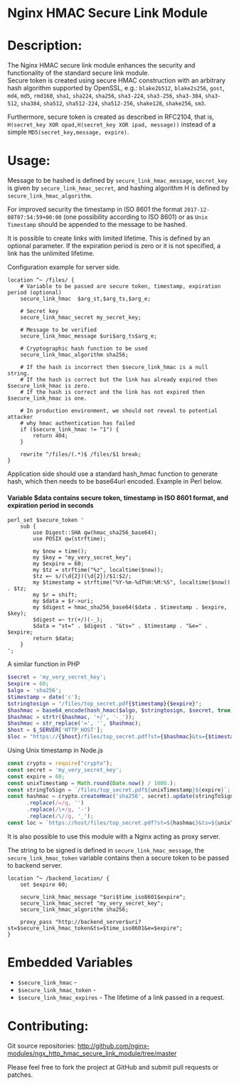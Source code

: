 # Nginx HMAC Secure Link Module

# Description:

The Nginx HMAC secure link module enhances the security and
functionality of the standard secure link module.  
Secure token is created using secure HMAC construction with an arbitrary
hash algorithm supported by OpenSSL, e.g.: `blake2b512`, `blake2s256`,
`gost`, `md4`, `md5`, `rmd160`, `sha1`, `sha224`, `sha256`, `sha3-224`,
`sha3-256`, `sha3-384`, `sha3-512`, `sha384`, `sha512`, `sha512-224`,
`sha512-256`, `shake128`, `shake256`, `sm3`.

Furthermore, secure token is created as described in RFC2104, that is,
`H(secret_key XOR opad,H(secret_key XOR ipad, message))` instead of a
simple `MD5(secret_key,message, expire)`.

# Usage:

Message to be hashed is defined by `secure_link_hmac_message`,
`secret_key` is given by `secure_link_hmac_secret`, and hashing
algorithm H is defined by `secure_link_hmac_algorithm`.

For improved security the timestamp in ISO 8601 the format
`2017-12-08T07:54:59+00:00` (one possibility according to ISO 8601) or
as `Unix Timestamp` should be appended to the message to be hashed.

It is possible to create links with limited lifetime. This is defined by
an optional parameter. If the expiration period is zero or it is not
specified, a link has the unlimited lifetime.

Configuration example for server side.

``` nginx
location ^~ /files/ {
    # Variable to be passed are secure token, timestamp, expiration period (optional)
    secure_link_hmac  $arg_st,$arg_ts,$arg_e;

    # Secret key
    secure_link_hmac_secret my_secret_key;

    # Message to be verified
    secure_link_hmac_message $uri$arg_ts$arg_e;

    # Cryptographic hash function to be used
    secure_link_hmac_algorithm sha256;

    # If the hash is incorrect then $secure_link_hmac is a null string.
    # If the hash is correct but the link has already expired then $secure_link_hmac is zero.
    # If the hash is correct and the link has not expired then $secure_link_hmac is one.

    # In production environment, we should not reveal to potential attacker
    # why hmac authentication has failed
    if ($secure_link_hmac != "1") {
        return 404;
    }

    rewrite ^/files/(.*)$ /files/$1 break;
}
```

Application side should use a standard hash\_hmac function to generate
hash, which then needs to be base64url encoded. Example in Perl
below.

#### Variable $data contains secure token, timestamp in ISO 8601 format, and expiration period in seconds

``` nginx
perl_set $secure_token '
    sub {
        use Digest::SHA qw(hmac_sha256_base64);
        use POSIX qw(strftime);

        my $now = time();
        my $key = "my_very_secret_key";
        my $expire = 60;
        my $tz = strftime("%z", localtime($now));
        $tz =~ s/(\d{2})(\d{2})/$1:$2/;
        my $timestamp = strftime("%Y-%m-%dT%H:%M:%S", localtime($now)) . $tz;
        my $r = shift;
        my $data = $r->uri;
        my $digest = hmac_sha256_base64($data . $timestamp . $expire,  $key);
        $digest =~ tr(+/)(-_);
        $data = "st=" . $digest . "&ts=" . $timestamp . "&e=" . $expire;
        return $data;
    }
';
```

A similar function in PHP

``` php
$secret = 'my_very_secret_key';
$expire = 60;
$algo = 'sha256';
$timestamp = date('c');
$stringtosign = "/files/top_secret.pdf{$timestamp}{$expire}";
$hashmac = base64_encode(hash_hmac($algo, $stringtosign, $secret, true));
$hashmac = strtr($hashmac, '+/', '-_'));
$hashmac = str_replace('=', '', $hashmac);
$host = $_SERVER['HTTP_HOST'];
$loc = "https://{$host}/files/top_secret.pdf?st={$hashmac}&ts={$timestamp}&e={$expire}";
```

Using Unix timestamp in Node.js

``` javascript
const crypto = require("crypto");
const secret = 'my_very_secret_key';
const expire = 60;
const unixTimestamp = Math.round(Date.now() / 1000.);
const stringToSign = `/files/top_secret.pdf${unixTimestamp}${expire}`;
const hashmac = crypto.createHmac('sha256', secret).update(stringToSign).digest('base64')
      .replace(/=/g, '')
      .replace(/\+/g, '-')
      .replace(/\//g, '_');
const loc = `https://host/files/top_secret.pdf?st=${hashmac}&ts=${unixTimestamp}&e=${expire}`;
```

It is also possible to use this module with a Nginx acting as proxy
server.

The string to be signed is defined in `secure_link_hmac_message`, the
`secure_link_hmac_token` variable contains then a secure token to be
passed to backend server.

``` nginx
location ^~ /backend_location/ {
    set $expire 60;

    secure_link_hmac_message "$uri$time_iso8601$expire";
    secure_link_hmac_secret "my_very_secret_key";
    secure_link_hmac_algorithm sha256;

    proxy_pass "http://backend_server$uri?st=$secure_link_hmac_token&ts=$time_iso8601&e=$expire";
}
```

# Embedded Variables

  - `$secure_link_hmac` -
  - `$secure_link_hmac_token` -
  - `$secure_link_hmac_expires` - The lifetime of a link passed in a
    request.

# Contributing:

Git source repositories:
<http://github.com/nginx-modules/ngx_http_hmac_secure_link_module/tree/master>

Please feel free to fork the project at GitHub and submit pull requests
or patches.